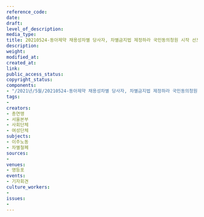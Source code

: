 ```yaml
---
reference_code: 
date: 
draft: 
level_of_description: 
media_type: 
title: 20210524-동아제약 채용성차별 당사자, 차별금지법 제정하라 국민동의청원 시작 선포 기자회견
description: 
weight: 
modified_at: 
created_at: 
link: 
public_access_status: 
copyright_status: 
components:
- "/2021년/5월/20210524-동아제약 채용성차별 당사자, 차별금지법 제정하라 국민동의청원 시작 선포 기자회견/_1D20183.jpg"
tags:
- 
creators:
- 총연맹
- 서울본부
- 사회단체
- 여성단체
subjects:
- 이주노동
- 차별철폐
sources:
- 
venues:
- 영등포
events:
- 기자회견
culture_workers:
- 
issues:
- 
---
```

